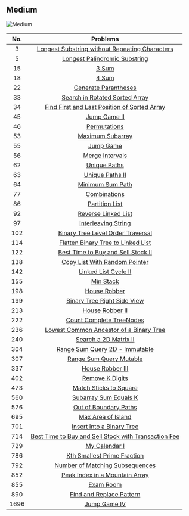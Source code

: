 ## Medium

![Medium](https://www.careerizma.com/wp-content/uploads/problem-solving-techniques.jpg "Medium")

|No. | Problems|
|:---:|:----:|
|3|[Longest Substring without Repeating Characters][3]|
|5|[Longest Palindromic Substring][5]|
|15|[3 Sum][15]|
|18|[4 Sum][18]|
|22|[Generate Parantheses][22]|
|33|[Search in Rotated Sorted Array][33]|
|34|[Find First and Last Position of Sorted Array][34]|
|45|[Jump Game II][45]|
|46|[Permutations][46]|
|53|[Maximum Subarray][53]|
|55|[Jump Game][55]|
|56|[Merge Intervals][56]|
|62|[Unique Paths][62]|
|63|[Unique Paths II][63]|
|64|[Minimum Sum Path][64]|
|77|[Combinations][77]|
|86|[Partition List][86]|
|92|[Reverse Linked List][92]|
|97|[Interleaving String][97]|
|102|[Binary Tree Level Order Traversal][102]|
|114|[Flatten Binary Tree to Linked List][114]|
|122|[Best Time to Buy and Sell Stock II][122]|
|138|[Copy List With Random Pointer][138]|
|142|[Linked List Cycle II][142]|
|155|[Min Stack][155]|
|198|[House Robber][198]|
|199|[Binary Tree Right Side View][199]|
|213|[House Robber II][213]|
|222|[Count Complete TreeNodes][222]|
|236|[Lowest Common Ancestor of a Binary Tree][236]|
|240|[Search a 2D Matrix II][240]|
|304|[Range Sum Query 2D - Immutable][304]|
|307|[Range Sum Query Mutable][307]|
|337|[House Robber III][337]|
|402|[Remove K Digits][402]|
|473|[Match Sticks to Square][473]|
|560|[Subarray Sum Equals K][560]|
|576|[Out of Boundary Paths][576]|
|695|[Max Area of Island][695]|
|701|[Insert into a Binary Tree][701]|
|714|[Best Time to Buy and Sell Stock with Transaction Fee][714]|
|729|[My Calendar I][729]|
|786|[Kth Smallest Prime Fraction][786]|
|792|[Number of Matching Subsequences][792]|
|852|[Peak Index in a Mountain Array][852]|
|855|[Exam Room][855]|
|890|[Find and Replace Pattern][890]|
|1696|[Jump Game IV][1696]|

[3]:https://github.com/KaidenHsu/LeetCode/blob/main/2.Medium/0003.LongestSubstringWithoutRepeatingCharacters.cpp
[5]:https://github.com/KaidenHsu/LeetCode/blob/main/2.Medium/0005.LongestPalindromicSubstring.cpp
[15]:https://github.com/KaidenHsu/LeetCode/blob/main/2.Medium/0015.3Sum.cpp
[22]:https://github.com/KaidenHsu/LeetCode/blob/main/2.Medium/0022.GenerateParantheses.cpp
[18]:https://github.com/KaidenHsu/LeetCode/blob/main/2.Medium/0018.4Sum.cpp
[33]:https://github.com/KaidenHsu/LeetCode/blob/main/2.Medium/0033.SearchInRotatedSortedArray.cpp
[34]:https://github.com/KaidenHsu/LeetCode/blob/main/2.Medium/0034.FindTheFirstAndLastPositionOfElementInSortedArray.cpp
[45]:https://github.com/KaidenHsu/LeetCode/blob/main/2.Medium/0045.JumpGameII.cpp
[46]:https://github.com/KaidenHsu/LeetCode/blob/main/2.Medium/0046.Permutations.cpp
[53]:https://github.com/KaidenHsu/LeetCode/blob/main/2.Medium/0053.MaximumSubarray.cpp
[55]:https://github.com/KaidenHsu/LeetCode/blob/main/2.Medium/0055.JumpGame.cpp
[56]:https://github.com/KaidenHsu/LeetCode/blob/main/2.Medium/0056.MergeIntervals.cpp
[62]:https://github.com/KaidenHsu/LeetCode/blob/main/2.Medium/0062.UniquePaths.cpp
[63]:https://github.com/KaidenHsu/LeetCode/blob/main/2.Medium/0063.UniquePathsII.cpp
[64]:https://github.com/KaidenHsu/LeetCode/blob/main/2.Medium/0064.MinimumPathSum.cpp
[77]:https://github.com/KaidenHsu/LeetCode/blob/main/2.Medium/0077.Combinations.cpp
[86]:https://github.com/KaidenHsu/LeetCode/blob/main/2.Medium/0086.PartitionList.cpp
[92]:https://github.com/KaidenHsu/LeetCode/blob/main/2.Medium/0092.ReverseLinkedListII.cpp
[97]:https://github.com/KaidenHsu/LeetCode/blob/main/2.Medium/0097.InterleavingString.cpp
[102]:https://github.com/KaidenHsu/LeetCode/blob/main/2.Medium/0102.BinaryTreeLevelOrderTraversal.cpp
[105]:https://github.com/KaidenHsu/LeetCode/blob/main/2.Medium/0105.ConstructBinaryTreeFromPreorderAndInorderTraversal.cpp
[114]:https://github.com/KaidenHsu/LeetCode/blob/main/2.Medium/0114.FlattenBinaryTreeToLinkedList.cpp
[122]:https://github.com/KaidenHsu/LeetCode/blob/main/2.Medium/0122.BestTimeToBuyAndSellStockII.cpp
[138]:https://github.com/KaidenHsu/LeetCode/blob/main/2.Medium/0138.CopyListWithRandomPointer.cpp
[142]:https://github.com/KaidenHsu/LeetCode/blob/main/2.Medium/0142.LinkedListCycleII.cpp
[155]:https://github.com/KaidenHsu/LeetCode/blob/main/2.Medium/0155.MinStack.cpp
[198]:https://github.com/KaidenHsu/LeetCode/blob/main/2.Medium/0198.HouseRobber.cpp
[199]:https://github.com/KaidenHsu/LeetCode/blob/main/2.Medium/0199.BinaryTreeRightSideView.cpp
[213]:https://github.com/KaidenHsu/LeetCode/blob/main/2.Medium/0213.HouseRobberII.cpp
[222]:https://github.com/KaidenHsu/LeetCode/blob/main/2.Medium/0222.CountCompleteTreeNodes.cpp
[236]:https://github.com/KaidenHsu/LeetCode/blob/main/2.Medium/0236.LowestCommonAncestorOfABinaryTree.cpp
[240]:https://github.com/KaidenHsu/LeetCode/blob/main/2.Medium/0240.SearchA2DMatrixII.cpp
[304]:https://github.com/KaidenHsu/LeetCode/blob/main/2.Medium/0304.RangeSumQuery2DImmutable.cpp
[307]:https://github.com/KaidenHsu/LeetCode/blob/main/2.Medium/0307.RangeSumQueryMutable.cpp
[337]:https://github.com/KaidenHsu/LeetCode/blob/main/2.Medium/0337.HouseRobberIII.cpp
[402]:https://github.com/KaidenHsu/LeetCode/blob/main/2.Medium/0402.RemoveKDigits.cpp
[473]:https://github.com/KaidenHsu/LeetCode/blob/main/2.Medium/0473.MatchSticksToSquare.cpp
[560]:https://github.com/KaidenHsu/LeetCode/blob/main/2.Medium/0560.SubarraySumEqualsK.cpp
[576]:https://github.com/KaidenHsu/LeetCode/blob/main/2.Medium/0576.OutOfBoundaryPaths.cpp
[695]:https://github.com/KaidenHsu/LeetCode/blob/main/2.Medium/0695.MaxAreaOfIsland.cpp
[701]:https://github.com/KaidenHsu/LeetCode/blob/main/2.Medium/0701.InsertIntoABinarySearchTree.cpp
[714]:https://github.com/KaidenHsu/LeetCode/blob/main/2.Medium/0714.BestTimeToBuyAndSellStockWithTransactionFee.cpp
[729]:https://github.com/KaidenHsu/LeetCode/blob/main/2.Medium/0729.MyCalendarI.cpp
[786]:https://github.com/KaidenHsu/LeetCode/blob/main/2.Medium/0786.KthSmallestPrimeFraction.cpp
[792]:https://github.com/KaidenHsu/LeetCode/blob/main/2.Medium/0792.NumberOfMatchingSubsequences.cpp
[852]:https://github.com/KaidenHsu/LeetCode/blob/main/2.Medium/0852.PeakIndexInAMountain.cpp
[855]:https://github.com/KaidenHsu/LeetCode/blob/main/2.Medium/0855.ExamRoom.cpp
[890]:https://github.com/KaidenHsu/LeetCode/blob/main/2.Medium/0890.FindAndReplacePattern.cpp
[1696]:https://github.com/KaidenHsu/LeetCode/blob/main/2.Medium/1696.JumpGameVI.cpp